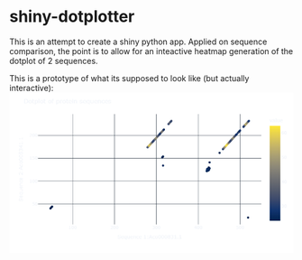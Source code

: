 # shiny-dotplotter

This is an attempt to create a shiny python app. Applied on sequence comparison, the point is to allow for an inteactive heatmap generation of the dotplot of 2 sequences.  

This is a prototype of what its supposed to look like (but actually interactive):  
![v1](./assets/trial2.png)
